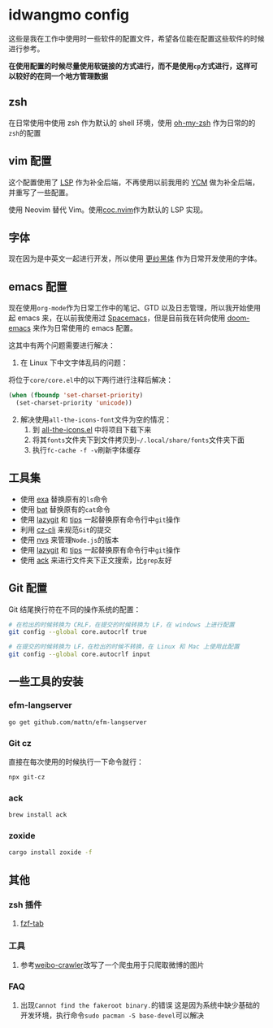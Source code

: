 # idwangmo config

这些是我在工作中使用时一些软件的配置文件，希望各位能在配置这些软件的时候进行参考。

**在使用配置的时候尽量使用软链接的方式进行，而不是使用`cp`方式进行，这样可以较好的在同一个地方管理数据**

## zsh

在日常使用中使用 zsh 作为默认的 shell 环境，使用 [oh-my-zsh](http://ohmyz.sh/) 作为日常的的`zsh`的配置

## vim 配置

这个配置使用了 [LSP](https://github.com/Microsoft/language-server-protocol/) 作为补全后端，不再使用以前我用的 [YCM](https://valloric.github.io/YouCompleteMe/) 做为补全后端，并重写了一些配置。

使用 Neovim 替代 Vim。使用[coc.nvim](https://github.com/neoclide/coc.nvim)作为默认的 LSP 实现。

## 字体

现在因为是中英文一起进行开发，所以使用 [更纱黑体](https://github.com/be5invis/Sarasa-Gothic) 作为日常开发使用的字体。

## emacs 配置

现在使用`org-mode`作为日常工作中的笔记、GTD 以及日志管理，所以我开始使用起 emacs 来，在以前我使用过 [Spacemacs](http://spacemacs.org/)，但是目前我在转向使用 [doom-emacs](https://github.com/hlissner/doom-emacs) 来作为日常使用的 emacs 配置。

这其中有两个问题需要进行解决：

1. 在 Linux 下中文字体乱码的问题：

将位于`core/core.el`中的以下两行进行注释后解决：

```lisp
(when (fboundp 'set-charset-priority)
  (set-charset-priority 'unicode))
```

2.  解决使用`all-the-icons-font`文件为空的情况：
    1. 到 [all-the-icons.el](https://github.com/domtronn/all-the-icons.el) 中将项目下载下来
    2. 将其`fonts`文件夹下到文件拷贝到`~/.local/share/fonts`文件夹下面
    3. 执行`fc-cache -f -v`刷新字体缓存

## 工具集

-   使用 [exa](https://github.com/ogham/exa) 替换原有的`ls`命令
-   使用 [bat](https://github.com/sharkdp/bat) 替换原有的`cat`命令
-   使用 [lazygit](https://github.com/jesseduffield/lazygit) 和 [tips](https://github.com/jonas/tig) 一起替换原有命令行中`git`操作
-   利用 [cz-cli](https://github.com/commitizen/cz-cli) 来规范`Git`的提交
-   使用 [nvs](https://github.com/jasongin/nvs) 来管理`Node.js`的版本
-   使用 [lazygit](https://github.com/jesseduffield/lazygit) 和 [tips](https://github.com/jonas/tig) 一起替换原有命令行中`git`操作
-   使用 [ack](https://beyondgrep.com/) 来进行文件夹下正文搜索，比`grep`友好

## Git 配置

Git 结尾换行符在不同的操作系统的配置：

```bash
# 在检出的时候转换为 CRLF，在提交的时候转换为 LF，在 windows 上进行配置
git config --global core.autocrlf true

# 在提交的时候转换为 LF，在检出的时候不转换，在 Linux 和 Mac 上使用此配置
git config --global core.autocrlf input
```

## 一些工具的安装

### efm-langserver

```bash
go get github.com/mattn/efm-langserver
```

### Git cz

直接在每次使用的时候执行一下命令就行：

```bash
npx git-cz
```

### ack

```bash
brew install ack
```

### zoxide

```bash
cargo install zoxide -f
```

## 其他

### zsh 插件

1. [fzf-tab](https://github.com/Aloxaf/fzf-tab)

### 工具

1. 参考[weibo-crawler](https://github.com/dataabc/weibo-crawler)改写了一个爬虫用于只爬取微博的图片

### FAQ

1. 出现`Cannot find the fakeroot binary.`的错误
    这是因为系统中缺少基础的开发环境，执行命令`sudo pacman -S base-devel`可以解决
